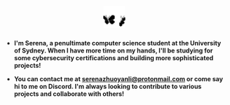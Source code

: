 
<h1 align="center"><b> <picture><img src = "butterflies.gif" width = 50px></picture> </h1>

- I'm Serena, a penultimate computer science student at the University of Sydney. When I have more time on my hands, I'll be studying for some cybersecurity certifications and building more sophisticated projects!

- You can contact me at <a href="mailto:serenazhuoyanli@protonmail.com">serenazhuoyanli@protonmail.com or come say hi to me on Discord. I'm always looking to contribute to various projects and collaborate with others!
